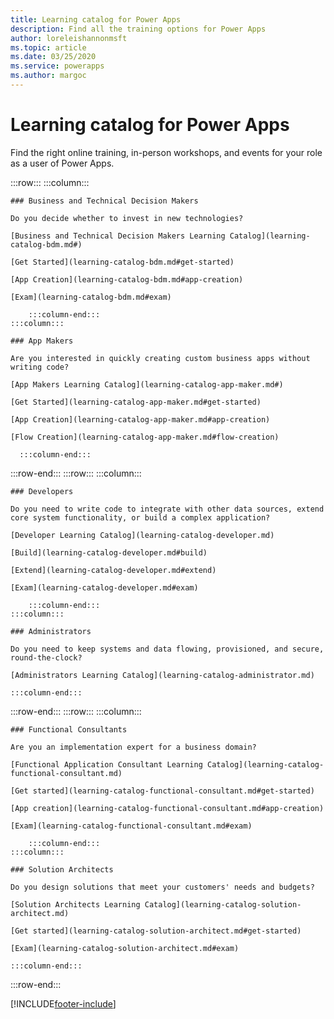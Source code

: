 ```yaml
---
title: Learning catalog for Power Apps
description: Find all the training options for Power Apps
author: loreleishannonmsft
ms.topic: article
ms.date: 03/25/2020
ms.service: powerapps
ms.author: margoc
---
```

# Learning catalog for Power Apps

Find the right online training, in-person workshops, and events for your role as a user of Power Apps.

<!-- ![Universal Windows Platform (UWP)](images/platform-uwp.png)  -->  

:::row:::
    :::column:::
<!-- ![Universal Windows Platform (UWP)](images/platform-uwp.png)  -->  

    ### Business and Technical Decision Makers

    Do you decide whether to invest in new technologies? 

    [Business and Technical Decision Makers Learning Catalog](learning-catalog-bdm.md#)

    [Get Started](learning-catalog-bdm.md#get-started)

    [App Creation](learning-catalog-bdm.md#app-creation)

    [Exam](learning-catalog-bdm.md#exam)

        :::column-end:::
    :::column:::

    ### App Makers

    Are you interested in quickly creating custom business apps without writing code? 

    [App Makers Learning Catalog](learning-catalog-app-maker.md#)

    [Get Started](learning-catalog-app-maker.md#get-started)

    [App Creation](learning-catalog-app-maker.md#app-creation)

    [Flow Creation](learning-catalog-app-maker.md#flow-creation)

      :::column-end:::
:::row-end:::
:::row:::
    :::column:::

    ### Developers

    Do you need to write code to integrate with other data sources, extend core system functionality, or build a complex application?

    [Developer Learning Catalog](learning-catalog-developer.md)

    [Build](learning-catalog-developer.md#build)

    [Extend](learning-catalog-developer.md#extend)

    [Exam](learning-catalog-developer.md#exam)

        :::column-end:::
    :::column:::

    ### Administrators

    Do you need to keep systems and data flowing, provisioned, and secure, round-the-clock?

    [Administrators Learning Catalog](learning-catalog-administrator.md)

    :::column-end:::
:::row-end:::
:::row:::
    :::column:::

    ### Functional Consultants

    Are you an implementation expert for a business domain? 

    [Functional Application Consultant Learning Catalog](learning-catalog-functional-consultant.md)

    [Get started](learning-catalog-functional-consultant.md#get-started)

    [App creation](learning-catalog-functional-consultant.md#app-creation)

    [Exam](learning-catalog-functional-consultant.md#exam)

        :::column-end:::
    :::column:::

    ### Solution Architects

    Do you design solutions that meet your customers' needs and budgets?

    [Solution Architects Learning Catalog](learning-catalog-solution-architect.md)

    [Get started](learning-catalog-solution-architect.md#get-started)

    [Exam](learning-catalog-solution-architect.md#exam)

    :::column-end:::
:::row-end:::



[!INCLUDE[footer-include](../includes/footer-banner.md)]